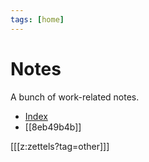 ```yaml
---
tags: [home]
---
```


# Notes

A bunch of work-related notes. 

- [Index](./z-index.html)
- [[8eb49b4b]]

[[[z:zettels?tag=other]]]
